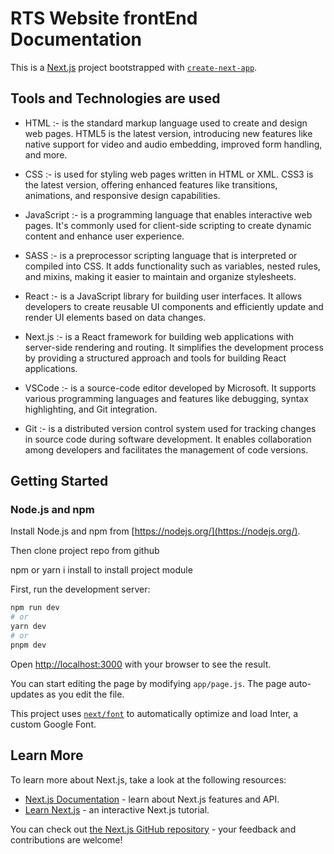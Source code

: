 # RTS Website frontEnd Documentation

This is a [Next.js](https://nextjs.org/) project bootstrapped with [`create-next-app`](https://github.com/vercel/next.js/tree/canary/packages/create-next-app).

## Tools and Technologies are used

* HTML :- is the standard markup language used to create and design web pages.
HTML5 is the latest version, introducing new features like native support for video and audio embedding, improved form handling, and more.


* CSS :- is used for styling web pages written in HTML or XML.
  CSS3 is the latest version, offering enhanced features like transitions, animations, and responsive design capabilities.


* JavaScript :- is a programming language that enables interactive web pages.
It's commonly used for client-side scripting to create dynamic content and enhance user experience.


* SASS :-  is a preprocessor scripting language that is interpreted or compiled into CSS.
It adds functionality such as variables, nested rules, and mixins, making it easier to maintain and organize stylesheets.


* React :-  is a JavaScript library for building user interfaces.
It allows developers to create reusable UI components and efficiently update and render UI elements based on data changes.


* Next.js :- is a React framework for building web applications with server-side rendering and routing.
It simplifies the development process by providing a structured approach and tools for building React applications.


* VSCode :- is a source-code editor developed by Microsoft.
It supports various programming languages and features like debugging, syntax highlighting, and Git integration.


* Git :- is a distributed version control system used for tracking changes in source code during software development.
It enables collaboration among developers and facilitates the management of code versions.


## Getting Started


### Node.js and npm

Install Node.js and npm from [https://nodejs.org/](https://nodejs.org/).


Then clone project repo from github

npm or yarn i install to install project module


First, run the development server:

```bash
npm run dev
# or
yarn dev
# or
pnpm dev
```

Open [http://localhost:3000](http://localhost:3000) with your browser to see the result.

You can start editing the page by modifying `app/page.js`. The page auto-updates as you edit the file.

This project uses [`next/font`](https://nextjs.org/docs/basic-features/font-optimization) to automatically optimize and load Inter, a custom Google Font.

## Learn More

To learn more about Next.js, take a look at the following resources:

- [Next.js Documentation](https://nextjs.org/docs) - learn about Next.js features and API.
- [Learn Next.js](https://nextjs.org/learn) - an interactive Next.js tutorial.

You can check out [the Next.js GitHub repository](https://github.com/vercel/next.js/) - your feedback and contributions are welcome!









